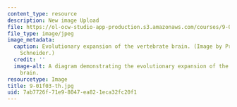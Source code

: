 ```yaml
---
content_type: resource
description: New image Upload
file: https://ol-ocw-studio-app-production.s3.amazonaws.com/courses/9-01-neuroscience-and-behavior-fall-2003/7ab7726f71e98047ea821eca32fc20f1_9-01f03-th.jpg
file_type: image/jpeg
image_metadata:
  caption: Evolutionary expansion of the vertebrate brain. (Image by Prof. Gerald
    Schneider.)
  credit: ''
  image-alt: A diagram demonstrating the evolutionary expansion of the vertebrate
    brain.
resourcetype: Image
title: 9-01f03-th.jpg
uid: 7ab7726f-71e9-8047-ea82-1eca32fc20f1
---
```

